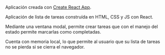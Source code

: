 Aplicación creada con [Create React App](https://github.com/facebook/create-react-app).

Aplicación de lista de tareas construída en HTML, CSS y JS con React.

Mediante una ventana modal, permite crear tareas que con el manejo del estado permite marcarlas como completadas.

Cuenta con memoria local, lo que permite al usuario que su lista de tareas no se pierda si se cierra el navegador.
